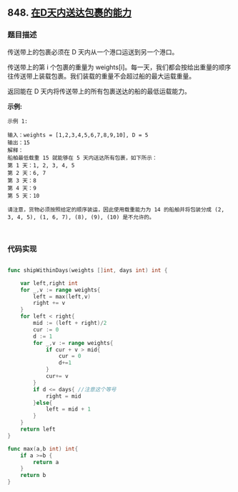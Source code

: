 ## 848. [在D天内送达包裹的能力](https://leetcode-cn.com/problems/capacity-to-ship-packages-within-d-days/)

### 题目描述
传送带上的包裹必须在 D 天内从一个港口运送到另一个港口。

传送带上的第 i 个包裹的重量为 weights[i]。每一天，我们都会按给出重量的顺序往传送带上装载包裹。我们装载的重量不会超过船的最大运载重量。

返回能在 D 天内将传送带上的所有包裹送达的船的最低运载能力。





**示例:**
```
示例 1:

输入：weights = [1,2,3,4,5,6,7,8,9,10], D = 5
输出：15
解释：
船舶最低载重 15 就能够在 5 天内送达所有包裹，如下所示：
第 1 天：1, 2, 3, 4, 5
第 2 天：6, 7
第 3 天：8
第 4 天：9
第 5 天：10

请注意，货物必须按照给定的顺序装运，因此使用载重能力为 14 的船舶并将包装分成 (2, 3, 4, 5), (1, 6, 7), (8), (9), (10) 是不允许的。 



```
### 代码实现
```go

func shipWithinDays(weights []int, days int) int {

    var left,right int
    for _,v := range weights{
        left = max(left,v)
        right += v
    }
    for left < right{
        mid := (left + right)/2
        cur := 0
        d := 1
        for _,v := range weights{
            if cur + v > mid{
                cur = 0
                d+=1
            }
            cur+= v
        }
        if d <= days{ //注意这个等号
            right = mid
        }else{
            left = mid + 1 
        }
    }
    return left
}

func max(a,b int) int{
    if a >=b {
        return a
    }
    return b
}
```
